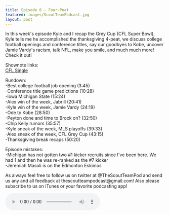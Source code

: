 ```yaml
---
title: Episode 8 - Four-Peat
featured: images/ScoutTeamPodcast.jpg
layout: post
---
```


<p>In this week's episode Kyle and I recap the Grey Cup (CFL Super Bowl), Kyle tells me he accomplished the thanksgiving 4-peat, we discuss college football openings and conference titles, say our goodbyes to Kobe, uncover Jamie Vardy's racism, talk NFL, make you smile, and much much more! Check it out!</p>
<p>Shownote links:
<br><a target="_blank" href="https://www.youtube.com/watch?v=d5BFaykcxGg">CFL Single</a></p>
<p>Rundown:
<br>-Best college football job opening (3:45)
<br>-Conference title game predictions (10:28)
<br>-Iowa Michigan State (15:24)
<br>-Alex win of the week, Jabrill (20:41)
<br>-Kyle win of the week, Jamie Vardy (24:19)
<br>-Ode to Kobe (28:50)
<br>-Peyton done and time to Brock on? (32:50)
<br>-Chip Kelly rumors (35:57)
<br>-Kyle sneak of the week, MLS playoffs (39:33)
<br>-Alex sneak of the week, CFL Grey Cup (43:15)
<br>-Thanksgiving break recaps (50:20)</p>
<p>Episode mistakes: 
<br>-Michigan has not gotten two #1 kicker recruits since I've been here. We had 1 and then he was re-ranked as the #7 kicker
<br>-Jeremiah Masoli is on the Edmonton Eskimos</p>
<p>As always feel free to follow us on twitter at @TheScoutTeamPod and send us any and all feedback at thescoutteampodcast@gmail.com! Also please subscribe to us on iTunes or your favorite podcasting app!</p>
<audio controls>
  <source src="/assets/audios/episode8.m4a" type="audio/mpeg">
Your browser does not support the audio element.
</audio>
<br>